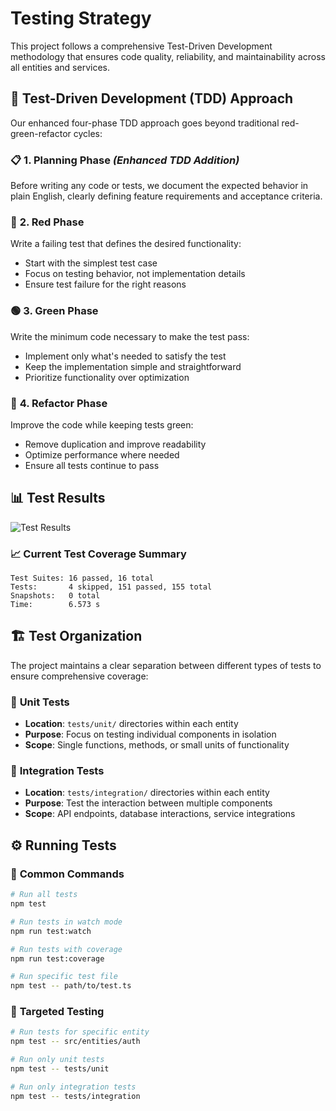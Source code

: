 # Testing Strategy

This project follows a comprehensive Test-Driven Development methodology that ensures code quality, reliability, and maintainability across all entities and services.

## 🎯 Test-Driven Development (TDD) Approach

Our enhanced four-phase TDD approach goes beyond traditional red-green-refactor cycles:

### 📋 **1. Planning Phase** *(Enhanced TDD Addition)*
Before writing any code or tests, we document the expected behavior in plain English, clearly defining feature requirements and acceptance criteria.

### 🔴 **2. Red Phase**
Write a failing test that defines the desired functionality:
- Start with the simplest test case
- Focus on testing behavior, not implementation details
- Ensure test failure for the right reasons

### 🟢 **3. Green Phase**
Write the minimum code necessary to make the test pass:
- Implement only what's needed to satisfy the test
- Keep the implementation simple and straightforward
- Prioritize functionality over optimization

### 🔄 **4. Refactor Phase**
Improve the code while keeping tests green:
- Remove duplication and improve readability
- Optimize performance where needed
- Ensure all tests continue to pass

## 📊 Test Results

![Test Results](./media/test_results.png)

### 📈 **Current Test Coverage Summary**

```
Test Suites: 16 passed, 16 total
Tests:       4 skipped, 151 passed, 155 total
Snapshots:   0 total
Time:        6.573 s
```

## 🏗️ Test Organization

The project maintains a clear separation between different types of tests to ensure comprehensive coverage:

### 🔬 **Unit Tests**
- **Location**: `tests/unit/` directories within each entity
- **Purpose**: Focus on testing individual components in isolation
- **Scope**: Single functions, methods, or small units of functionality

### 🔗 **Integration Tests**
- **Location**: `tests/integration/` directories within each entity
- **Purpose**: Test the interaction between multiple components
- **Scope**: API endpoints, database interactions, service integrations

## ⚙️ Running Tests

### 🚀 **Common Commands**

```bash
# Run all tests
npm test

# Run tests in watch mode
npm run test:watch

# Run tests with coverage
npm run test:coverage

# Run specific test file
npm test -- path/to/test.ts
```

### 🎯 **Targeted Testing**

```bash
# Run tests for specific entity
npm test -- src/entities/auth

# Run only unit tests
npm test -- tests/unit

# Run only integration tests
npm test -- tests/integration
```
